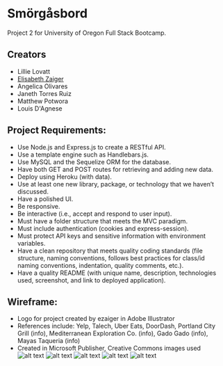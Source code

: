 # Smörgåsbord
Project 2 for University of Oregon Full Stack Bootcamp. 

## Creators
* Lillie Lovatt
* <a href="https://github.com/ezaiger">Elisabeth Zaiger</a>
* Angelica Olivares
* Janeth Torres Ruiz
* Matthew Potwora
* Louis D'Agnese

## Project Requirements:  
* Use Node.js and Express.js to create a RESTful API.  
* Use a template engine such as Handlebars.js.  
* Use MySQL and the Sequelize ORM for the database.  
* Have both GET and POST routes for retrieving and adding new data.  
* Deploy using Heroku (with data).  
* Use at least one new library, package, or technology that we haven’t discussed.  
* Have a polished UI.  
* Be responsive.  
* Be interactive (i.e., accept and respond to user input).  
* Must have a folder structure that meets the MVC paradigm.  
* Must include authentication (cookies and express-session).  
* Must protect API keys and sensitive information with environment variables.   
* Have a clean repository that meets quality coding standards (file structure, naming conventions, follows best practices for class/id naming conventions, indentation, quality comments, etc.).  
* Have a quality README (with unique name, description, technologies used, screenshot, and link to deployed application).  

## Wireframe:
* Logo for project created by ezaiger in Adobe Illustrator
* References include: Yelp, Talech, Uber Eats, DoorDash, Portland City Grill (info), Mediterranean Exploration Co. (info), Gado Gado (info), Mayas Taqueria (info)
* Created in Microsoft Publisher, Creative Commons images used
![alt text](public/assets/images/Smorgasbord__Page_1.jpg "Homepage and Restaurant List")
![alt text](public/assets/images/Smorgasbord__Page_2.jpg "Restaurant and Dish List")
![alt text](public/assets/images/Smorgasbord__Page_3.jpg "Dish Selection Modal")
![alt text](public/assets/images/Smorgasbord__Page_4.jpg "Login and Sign Up Page")
![alt text](public/assets/images/Smorgasbord__Page_5.jpg "Cart Page")